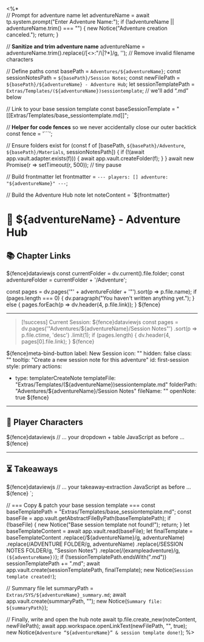 <%*  
// Prompt for adventure name
let adventureName = await tp.system.prompt("Enter Adventure Name:");
if (!adventureName || adventureName.trim() === "") {
    new Notice("Adventure creation canceled.");
    return;
}

// **Sanitize and trim adventure name**
adventureName = adventureName.trim().replace(/[<>:"/\\|?*]/g, ''); // Remove invalid filename characters

// Define paths
const basePath = `Adventures/${adventureName}`;
const sessionNotesPath = `${basePath}/Session Notes`;
const newFilePath = `${basePath}/${adventureName} - Adventure Hub`;
let sessionTemplatePath = `Extras/Templates/(${adventureName})sessiontemplate`; // we'll add “.md” below

// Link to your base session template
const baseSessionTemplate = "[[Extras/Templates/base_sessiontemplate.md]]";

// **Helper for code fences** so we never accidentally close our outer backtick
const fence = '```';

// Ensure folders exist
for (const f of [basePath, `${basePath}/Adventure`, `${basePath}/Materials`, sessionNotesPath]) {
    if (!(await app.vault.adapter.exists(f))) {
        await app.vault.createFolder(f);
    }
}
await new Promise(r => setTimeout(r, 500));  // tiny pause

// Build frontmatter
let frontmatter = `---
players: []
adventure: "${adventureName}"
---`;

// Build the Adventure Hub note
let noteContent = `${frontmatter}
# 📜 ${adventureName} - Adventure Hub

## 📚 Chapter Links
${fence}dataviewjs
const currentFolder = dv.current().file.folder;
const adventureFolder = currentFolder + '/Adventure';

const pages = dv.pages('"' + adventureFolder + '"').sort(p => p.file.name);
if (pages.length === 0) {
  dv.paragraph("You haven't written anything yet.");
} else {
  pages.forEach(p => dv.header(4, p.file.link));
}
${fence}

---
>[!success] Current Session:
>${fence}dataviewjs
>const pages = dv.pages('"Adventures/${adventureName}/Session Notes"')
>  .sort(p => p.file.ctime, 'desc')
>  .limit(1);
>if (pages.length) {
>  dv.header(4, pages[0].file.link);
>}
>${fence}

${fence}meta-bind-button
label: New Session
icon: ""
hidden: false
class: ""
tooltip: "Create a new session note for this adventure"
id: first-session
style: primary
actions:
  - type: templaterCreateNote
    templateFile: "Extras/Templates/(${adventureName})sessiontemplate.md"
    folderPath: "Adventures/${adventureName}/Session Notes"
    fileName: ""
    openNote: true
${fence}

---
## 👥 Player Characters
${fence}dataviewjs
// … your dropdown + table JavaScript as before …
${fence}

---
## ⏳ Takeaways
${fence}dataviewjs
// … your takeaway‑extraction JavaScript as before …
${fence}
`;

// === Copy & patch your base session template ===
const baseTemplatePath = "Extras/Templates/base_sessiontemplate.md";
const baseFile = app.vault.getAbstractFileByPath(baseTemplatePath);
if (!baseFile) {
  new Notice("Base session template not found!");
  return;
}
let baseTemplateContent = await app.vault.read(baseFile);
let finalTemplate = baseTemplateContent
  .replace(/\$\{adventureName\}/g, adventureName)
  .replace(/ADVENTURE FOLDER/g, adventureName)
  .replace(/SESSION NOTES FOLDER/g, "Session Notes")
  .replace(/\(exampleadventure\)/g, `(${adventureName})`);
if (!sessionTemplatePath.endsWith(".md")) sessionTemplatePath += ".md";
await app.vault.create(sessionTemplatePath, finalTemplate);
new Notice(`Session template created!`);

// Summary file
let summaryPath = `Extras/SYS/${adventureName}_summary.md`;
await app.vault.create(summaryPath, "");
new Notice(`Summary file: ${summaryPath}`);

// Finally, write and open the hub note
await tp.file.create_new(noteContent, newFilePath);
await app.workspace.openLinkText(newFilePath, "", true);
new Notice(`Adventure “${adventureName}” & session template done!`);
%>
